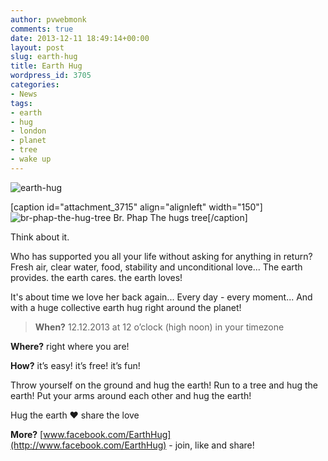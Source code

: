 ```yaml
---
author: pvwebmonk
comments: true
date: 2013-12-11 18:49:14+00:00
layout: post
slug: earth-hug
title: Earth Hug
wordpress_id: 3705
categories:
- News
tags:
- earth
- hug
- london
- planet
- tree
- wake up
---
```


![earth-hug](http://plumvillage.org/wp-content/uploads/2013/12/earth-hug.jpg)

[caption id="attachment_3715" align="alignleft" width="150"]![br-phap-the-hug-tree](http://plumvillage.org/wp-content/uploads/2013/12/br-phap-the-hug-tree-150x150.jpg) Br. Phap The hugs tree[/caption]

Think about it.

Who has supported you all your life without asking for anything in return?
Fresh air, clear water, food, stability and unconditional love...
The earth provides. the earth cares. the earth loves!

It's about time we love her back again...
Every day - every moment...
And with a huge collective earth hug right around the planet!



> **When?** 12.12.2013 at 12 o’clock (high noon) in your timezone

**Where?** right where you are!

**How?** it’s easy! it’s free! it’s fun!



Throw yourself on the ground and hug the earth!
Run to a tree and hug the earth!
Put your arms around each other and hug the earth!

Hug the earth ♥ share the love

**More?** [www.facebook.com/EarthHug](http://www.facebook.com/EarthHug) - join, like and share!
